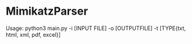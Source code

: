 # MimikatzParser
Usage:
python3 main.py -i [INPUT FILE] -o [OUTPUTFILE] -t [TYPE{txt, html, xml, pdf, excel}]
